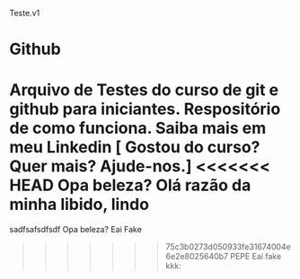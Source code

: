 
Teste.v1


# Github
Arquivo de Testes do curso de git e github para iniciantes.
Respositório de como funciona.
Saiba mais em meu Linkedin [
Gostou do curso? Quer mais? Ajude-nos.]
<<<<<<< HEAD
Opa beleza?
Olá razão da minha libido, lindo
=======
  sadfsafsdfsdf Opa beleza?
  Eai Fake
>>>>>>> 75c3b0273d050933fe31674004e6e2e8025640b7
PEPE
Eai fake kkk:
